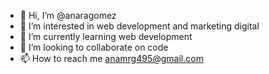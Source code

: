 - 👋 Hi, I’m @anaragomez
- 👀 I’m interested in web development and marketing digital
- 🌱 I’m currently learning web development
- 💞️ I’m looking to collaborate on code
- 📫 How to reach me anamrg495@gmail.com

<!---
anaragomez/anaragomez is a ✨ special ✨ repository because its `README.md` (this file) appears on your GitHub profile.
You can click the Preview link to take a look at your changes.
--->
